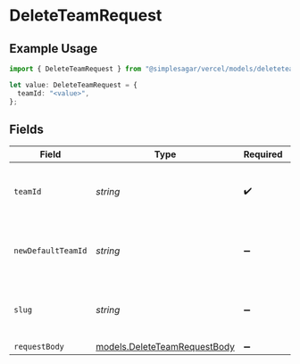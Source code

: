# DeleteTeamRequest

## Example Usage

```typescript
import { DeleteTeamRequest } from "@simplesagar/vercel/models/deleteteamop.js";

let value: DeleteTeamRequest = {
  teamId: "<value>",
};
```

## Fields

| Field                                                              | Type                                                               | Required                                                           | Description                                                        | Example                                                            |
| ------------------------------------------------------------------ | ------------------------------------------------------------------ | ------------------------------------------------------------------ | ------------------------------------------------------------------ | ------------------------------------------------------------------ |
| `teamId`                                                           | *string*                                                           | :heavy_check_mark:                                                 | The Team identifier to perform the request on behalf of.           |                                                                    |
| `newDefaultTeamId`                                                 | *string*                                                           | :heavy_minus_sign:                                                 | Id of the team to be set as the new default team                   | team_LLHUOMOoDlqOp8wPE4kFo9pE                                      |
| `slug`                                                             | *string*                                                           | :heavy_minus_sign:                                                 | The Team slug to perform the request on behalf of.                 |                                                                    |
| `requestBody`                                                      | [models.DeleteTeamRequestBody](../models/deleteteamrequestbody.md) | :heavy_minus_sign:                                                 | N/A                                                                |                                                                    |